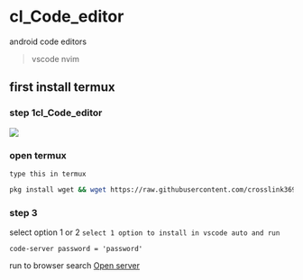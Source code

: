 # cl_Code_editor
android code editors 
>vscode
>nvim

## first install termux 

### step 1cl_Code_editor

[<img src="https://styles.redditmedia.com/t5_39nh3/styles/communityIcon_9d82u6xlkz621.png">](https://f-droid.org/repo/com.termux_1021.apk)

### open termux 

`type this in termux`
```sh
pkg install wget && wget https://raw.githubusercontent.com/crosslink369/cl_Code_editor/refs/heads/main/Cl-e.c  &&  gcc Cl-e.c -o cl-editor && ./cl-editor
```
### step 3
select option 1 or 2
`select 1 option to install in vscode auto and run`
```
code-server password = 'password'
```
run to browser search
[Open server](http://localhost:8080/?folder=/sdcard)
